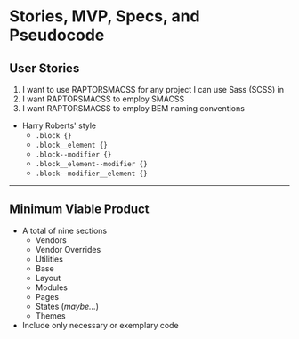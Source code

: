 <!-- SMSP.md -->

Stories, MVP, Specs, and Pseudocode
==========================================================================

## User Stories

1. I want to use RAPTORSMACSS for any project I can use Sass (SCSS) in
2. I want RAPTORSMACSS to employ SMACSS
3. I want RAPTORSMACSS to employ BEM naming conventions
  - Harry Roberts' style
    + `.block {}`
    + `.block__element {}`
    + `.block--modifier {}`
    + `.block__element--modifier {}`
    + `.block--modifier__element {}`

--------------------------------------------------------------------------

## Minimum Viable Product

- A total of nine sections
  + Vendors
  + Vendor Overrides
  + Utilities
  + Base
  + Layout
  + Modules
  + Pages
  + States (_maybe..._)
  + Themes
- Include only necessary or exemplary code
